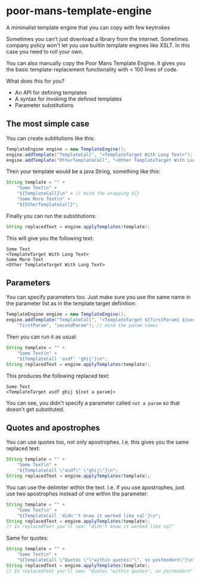 # poor-mans-template-engine
A minimalist template engine that you can copy with few keytrokes

Sometimes you can't just download a library from the internet. Sometimes company policy won't let you use builtin template engines like XSLT. In this case you need to roll your own.

You can also manually copy the Poor Mans Template Engine. It gives you the basic template-replacement functionality with < 100 lines of code.

What does this for you?
 * An API for defining templates
 * A syntax for invoking the defined templates
 * Parameter substitutions

## The most simple case

You can create subtitutions like this:

```java
TemplateEngine engine = new TemplateEngine();
engine.addTemplate("TemplateCall", "<TemplateTarget With Long Text>");
engine.addTemplate("OtherTemplateCall", "<Other TemplateTarget With Long Text>");
```

Then your template would be a java String, something like this:
```java
String template = "" +
    "Some Text\n" + 
    "${TemplateCall}\n" + // mind the wrapping ${}
    "Some More Text\n" + 
    "${OtherTemplateCall}";
```

Finally you can run the substitutions:

```java
String replacedText = engine.applyTemplates(template);
```

This will give you the following text:
```
Some Text
<TemplateTarget With Long Text>
Some More Text
<Other TemplateTarget With Long Text>
```

## Parameters

You can specify parameters too. Just make sure you use the same name in the parameter list as in the template target definition:
```java
TemplateEngine engine = new TemplateEngine();
engine.addTemplate("TemplateCall", "<TemplateTarget ${firstParam} ${secondParam} ${not a param}>",
    "firstParam", "secondParam"); // mind the param names
```

Then you can run it as usual:
```java
String template = "" +
    "Some Text\n" + 
    "${TemplateCall 'asdf' 'ghij'}\n";
String replacedText = engine.applyTemplates(template);
```

This produces the following replaced text:
```
Some Text
<TemplateTarget asdf ghij ${not a param}>
```
You can see, you didn't specify a parameter called ```not a param``` so that doesn't get substituted.

## Quotes and apostrophes

You can use quotes too, not only apostrophes. I.e. this gives you the same replaced text:

```java
String template = "" +
    "Some Text\n" + 
    "${TemplateCall \"asdf\" \"ghij\"}\n";
String replacedText = engine.applyTemplates(template);
```

You can use the delimiter within the text. I.e. if you use apostrophes, just use two apostrophes instead of one within the parameter:
```java
String template = "" +
    "Some Text\n" + 
    "${TemplateCall 'didn''t know it worked like sql'}\n";
String replacedText = engine.applyTemplates(template);
// In replacedText you'll see: "didn't know it worked like sql"
```

Same for quotes:
```java
String template = "" +
    "Some Text\n" + 
    "${TemplateCall \"Quotes \"\"within quotes\"\", so postmodern\"}\n";
String replacedText = engine.applyTemplates(template);
// In replacedText you'll see: "Quotes "within quotes", so postmodern"
```

